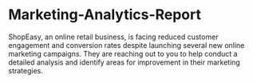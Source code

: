 # Marketing-Analytics-Report
ShopEasy, an online retail business, is facing reduced customer engagement and conversion rates despite launching several new online marketing campaigns. They are reaching out to you to help conduct a detailed analysis and identify areas for improvement in their marketing strategies.
